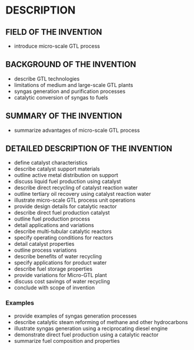 # DESCRIPTION

## FIELD OF THE INVENTION

- introduce micro-scale GTL process

## BACKGROUND OF THE INVENTION

- describe GTL technologies
- limitations of medium and large-scale GTL plants
- syngas generation and purification processes
- catalytic conversion of syngas to fuels

## SUMMARY OF THE INVENTION

- summarize advantages of micro-scale GTL process

## DETAILED DESCRIPTION OF THE INVENTION

- define catalyst characteristics
- describe catalyst support materials
- outline active metal distribution on support
- discuss liquid fuel production using catalyst
- describe direct recycling of catalyst reaction water
- outline tertiary oil recovery using catalyst reaction water
- illustrate micro-scale GTL process unit operations
- provide design details for catalytic reactor
- describe direct fuel production catalyst
- outline fuel production process
- detail applications and variations
- describe multi-tubular catalytic reactors
- specify operating conditions for reactors
- detail catalyst properties
- outline process variations
- describe benefits of water recycling
- specify applications for product water
- describe fuel storage properties
- provide variations for Micro-GTL plant
- discuss cost savings of water recycling
- conclude with scope of invention

### Examples

- provide examples of syngas generation processes
- describe catalytic steam reforming of methane and other hydrocarbons
- illustrate syngas generation using a reciprocating diesel engine
- demonstrate direct fuel production using a catalytic reactor
- summarize fuel composition and properties


